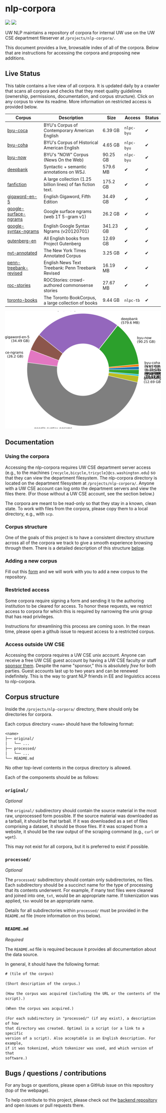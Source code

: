 # nlp-corpora

![](https://img.shields.io/badge/docs-passing-brightgreen.svg?longCache=true&style=flat)
![](https://img.shields.io/badge/built-7/27/18-blue.svg?longCache=true&style=flat)

UW NLP maintains a repository of corpora for internal UW use on the UW CSE
department fileserver at `/projects/nlp-corpora/`.

This document provides a live, browsable index of all of the corpora. Below
that are instructions for accessing the corpora and proposing new additions.

## Live Status

This table contains a live view of all corpora. It is updated daily by a
crawler that scans all corpora and checks that they meet quality guidelines
(ownership, permissions, documentation, and corpus structure). Click on any
corpus to view its readme. More information on restricted access is provided
below.

Corpus | Description | Size | Access | Status
--- | --- | --- | --- | ---
[byu-coca](doc/byu-coca) | BYU's Corpus of Contemporary American English | 6.39 GB | `nlpc-byu` | ✔
[byu-coha](doc/byu-coha) | BYU's Corpus of Historical American English | 4.65 GB | `nlpc-byu` | ✔
[byu-now](doc/byu-now) | BYU's "NOW" Corpus (News On the Web) | 90.25 GB | `nlpc-byu` | ✔
[deepbank](doc/deepbank) | Syntactic + semantic annotations on WSJ. | 579.6 MB | ✔ | ✔
[fanfiction](doc/fanfiction) | A large collection (1.25 billion lines) of fan fiction text. | 175.2 GB | ✔ | ✔
[gigaword-en-5](doc/gigaword-en-5) | English Gigaword, Fifth Edition | 34.49 GB | ✔ | ✔
[google-surface-ngrams](doc/google-surface-ngrams) | Google surface ngrams (web 1T 5-gram v1) | 26.2 GB | ✔ | ✔
[google-syntax-ngrams](doc/google-syntax-ngrams) | English Google Syntax Ngrams (v20120701) | 341.23 GB | ✔ | ✔
[gutenberg-en](doc/gutenberg-en) | All English books from Project Gutenberg | 12.69 GB | ✔ | ✔
[nyt-annotated](doc/nyt-annotated) | The New York Times Annotated Corpus | 3.25 GB | ✔ | ✔
[penn-treebank-revised](doc/penn-treebank-revised) | English News Text Treebank: Penn Treebank Revised | 16.19 MB | ✔ | ✔
[roc-stories](doc/roc-stories) | ROCStories: crowd-authored commonsense stories | 27.67 MB | ✔ | ✔
[toronto-books](doc/toronto-books) | The Toronto BookCorpus, a large collection of books | 9.44 GB | `nlpc-tb` | ✔


![plot of disk usage](disk-usage.svg)

## Documentation

### Using the corpora

Accessing the nlp-corpora requires UW CSE department server access (e.g., to
the machines `{recycle,bicycle,tricycle}@cs.washington.edu`) so that they can
view the department filesystem. The nlp-corpora directory is located on the
department filesystem at `/projects/nlp-corpora/`. Anyone with a UW CSE account
can log onto the department servers and view the files there. (For those
without a UW CSE account, see the section below.)

The corpora are meant to be read-only so that they stay in a known, clean
state. To work with files from the corpora, please copy them to a local
directory, e.g., with `scp`.

### Corpus structure

One of the goals of this project is to have a consistent directory structure
across all of the corpora we track to give a smooth experience browsing through
them. There is a detailed description of this structure [below](#corpus-structure).

### Adding a new corpus

Fill out this
[form](https://docs.google.com/forms/d/1SBPXlJ8zsE1kbVr6csE3d9XIaW9pCfvOkmH9kD6vEv8/viewform)
and we will work with you to add a new corpus to the repository.

### Restricted access

Some corpora require signing a form and sending it to the authoring institution
to be cleared for access. To honor these requests, we restrict access to
corpora for which this is required by narrowing the unix group that has read
privileges.

Instructions for streamlining this process are coming soon. In the mean time,
please open a github issue to request access to a restricted corpus.

### Access outside UW CSE

Accessing the corpora requires a UW CSE unix account. Anyone can receive a free
UW CSE guest account by having a UW CSE faculty or staff [sponsor
them](https://sponsor.cs.washington.edu/). Despite the name "sponsor," this is
absolutely _free_ for both parties. Guest accounts last up to two years and can
be renewed indefinitely. This is the way to grant NLP friends in EE and
linguistics access to nlp-corpora.


## Corpus structure

Inside the `/projects/nlp-corpora/` directory, there should only be directories
for corpora.

Each corpus directory `<name>` should have the following format:

```
<name>
├── original/
│   └── ...
├── processed/
│   └── ...
└── README.md
```

No other top-level contents in the corpus directory is allowed.

Each of the components should be as follows:

### `original/`

_Optional_

The `original/` subdirectory should contain the source material in the most
raw, unprocessed form possible. If the source material was downloaded as a
tarball, it should be that tarball. If it was downloaded as a set of files
comprising a dataset, it should be those files. If it was scraped from a
website, it should be the raw output of the scraping command (e.g., `curl` or
`wget`).

This may not exist for all corpora, but it is preferred to exist if possible.

### `processed/`

_Optional_

The `processed/` subdirectory should contain only subdirectories, no files.
Each subdirectory should be a succinct name for the type of processing that its
contents underwent. For example, if many text files were cleaned and joined
into one, `txt`, would be an appropriate name. If tokenization was applied,
`tkn` would be an appropriate name.

Details for all subdirectories within `processed/` must be provided in the
`README.md` file (more information on this below).

### `README.md`

_Required_

The `README.md` file is required because it provides all documentation about
the data source.

In general, it should have the following format:

```
# (tile of the corpus)

(Short description of the corpus.)

(How the corpus was acquired (including the URL or the contents of the script).)

(When the corpus was acquired.)

(For each subdirectory in "processed/" (if any exist), a description of how
that directory was created. Optimal is a script (or a link to a specific
version of a script). Also acceptable is an English description. For example,
if it was tokenized, which tokenizer was used, and which version of that
software.)
```



## Bugs / questions / contributions

For any bugs or questions, please open a GitHub issue on this repository (top
of the webpage).

To help contribute to this project, please check out the [backend
repository](https://github.com/mbforbes/nlp-corpora-backend) and open issues or
pull requests there.
